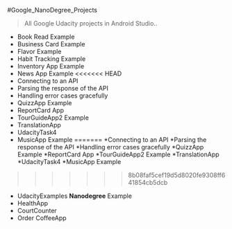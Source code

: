 #Google_NanoDegree_Projects
>All Google Udacity projects in Android Studio..
* Book Read Example
* Business Card Example
* Flavor Example
* Habit Tracking Example
* Inventory App Example
* News App Example 
<<<<<<< HEAD
 * Connecting to an API
 * Parsing the response of the API
 * Handling error cases gracefully
* QuizzApp Example
* ReportCard App
* TourGuideApp2 Example
* TranslationApp 
* UdacityTask4
 * MusicApp Example
=======
 *Connecting to an API
 *Parsing the response of the API
 *Handling error cases gracefully
*QuizzApp Example
*ReportCard App
*TourGuideApp2 Example
*TranslationApp 
*UdacityTask4
 *MusicApp Example
>>>>>>> 8b08faf5cef19d5d8020fe9308ff641854cb5dcb
* UdacityExamples **Nanodegree** Example
 * HealthApp
 * CourtCounter
 * Order CoffeeApp
